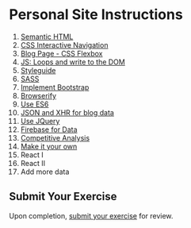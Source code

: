 # Personal Site Instructions

1. [Semantic HTML](ps-semantic-html.md)
1. [CSS Interactive Navigation](ps-interactive-nav-css.md)
1. [Blog Page - CSS Flexbox](ps-flexbox.md)
1. [JS: Loops and write to the DOM](ps-js-loops.md)
1. [Styleguide](ps-styleguide.md)
1. [SASS](ps-sass.md)
1. [Implement Bootstrap](ps-bootstrap.md)
1. [Browserify](ps-browserify.md)
1. [Use ES6](ps-es6.md)
1. [JSON and XHR for blog data](ps-xhr-json.md)
1. [Use JQuery](ps-jquery.md)
1. [Firebase for Data](ps-firebase.md)
1. [Competitive Analysis](ps-competitive-analysis)
1. [Make it your own](ps-personalize.md)
1. React I
1. React II
1. Add more data

## Submit Your Exercise
Upon completion, [submit your exercise](http://bit.ly/NSSExerciseSubmission) for review.